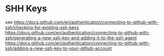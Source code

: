# SHH Keys
see 
https://docs.github.com/en/authentication/connecting-to-github-with-ssh/checking-for-existing-ssh-keys
https://docs.github.com/en/authentication/connecting-to-github-with-ssh/generating-a-new-ssh-key-and-adding-it-to-the-ssh-agent
https://docs.github.com/en/authentication/connecting-to-github-with-ssh/adding-a-new-ssh-key-to-your-github-account
